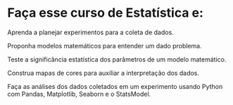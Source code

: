 # Faça esse curso de Estatística e:

Aprenda a planejar experimentos para a coleta de dados.

Proponha modelos matemáticos para entender um dado problema.

Teste a significância estatística dos parâmetros de um modelo matemático.

Construa mapas de cores para auxiliar a interpretação dos dados.

Faça as análises dos dados coletados em um experimento usando Python com Pandas, Matplotlib, Seaborn e o StatsModel.
